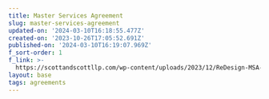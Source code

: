 ```yaml
---
title: Master Services Agreement
slug: master-services-agreement
updated-on: '2024-03-10T16:18:55.477Z'
created-on: '2023-10-26T17:05:52.691Z'
published-on: '2024-03-10T16:19:07.969Z'
f_sort-order: 1
f_link: >-
  https://scottandscottllp.com/wp-content/uploads/2023/12/ReDesign-MSA-12.18.23.pdf
layout: base
tags: agreements
---
```



